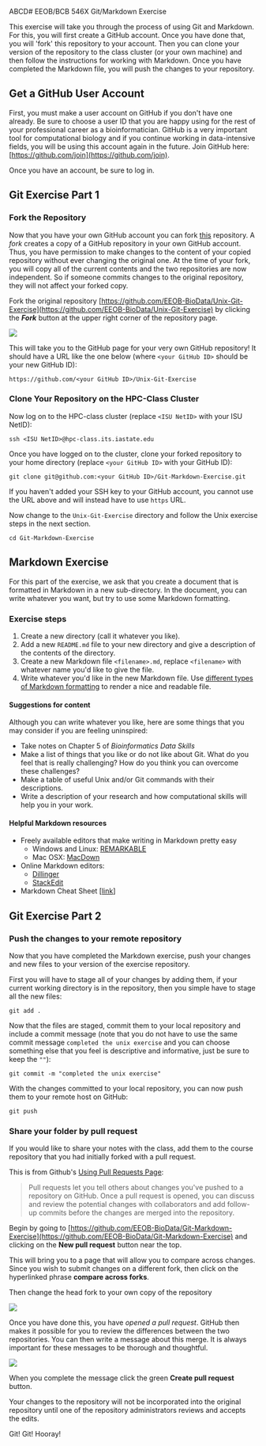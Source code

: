 ABCD# EEOB/BCB 546X Git/Markdown Exercise

This exercise will take you through the process of using Git and Markdown. For this, you will first create a GitHub account. Once you have done that, you will 'fork' this repository to your account. Then you can clone your version of the repository to the class cluster (or your own machine) and then follow the instructions for working with Markdown. Once you have completed the Markdown file, you will push the changes to your repository.

## Get a GitHub User Account

First, you must make a user account on GitHub if you don't have one already. Be sure to choose a user ID that you are happy using for the rest of your professional career as a bioinformatician. GitHub is a very important tool for computational biology and if you continue working in data-intensive fields, you will be using this account again in the future. Join GitHub here:
[https://github.com/join](https://github.com/join).

Once you have an account, be sure to log in.

## Git Exercise Part 1

### Fork the Repository

Now that you have your own GitHub account you can fork [this](https://github.com/EEOB-BioData/Unix-Git-Exercise) repository.
A _fork_ creates a copy of a GitHub repository in your own GitHub account. Thus, you have permission to make changes to the content of your copied repository without ever changing the original one. At the time of your fork, you will copy all of the current contents and the two repositories are now independent. So if someone commits changes to the original repository, they will not affect your forked copy.

Fork the original repository [https://github.com/EEOB-BioData/Unix-Git-Exercise](https://github.com/EEOB-BioData/Unix-Git-Exercise) by clicking the **_Fork_** button at the upper right corner of the repository page.

<img src="https://help.github.com/assets/images/help/repository/fork_button.jpg">

This will take you to the GitHub page for your very own GitHub repository! It should have a URL like the one below (where `<your GitHub ID>` should be your new GitHub ID):

```
https://github.com/<your GitHub ID>/Unix-Git-Exercise
```

### Clone Your Repository on the HPC-Class Cluster

Now log on to the HPC-class cluster (replace `<ISU NetID>` with your ISU NetID):

```
ssh <ISU NetID>@hpc-class.its.iastate.edu
```

Once you have logged on to the cluster, clone your forked repository to your home directory (replace `<your GitHub ID>` with your GitHub ID):

```
git clone git@github.com:<your GitHub ID>/Git-Markdown-Exercise.git
```

If you haven't added your SSH key to your GitHub account, you cannot use the URL above and will instead have to use `https` URL.

Now change to the `Unix-Git-Exercise` directory and follow the Unix exercise steps in the next section.

```
cd Git-Markdown-Exercise
```

## Markdown Exercise

For this part of the exercise, we ask that you create a document that is formatted in Markdown in a new sub-directory. In the document, you can write whatever you want, but try to use some Markdown formatting. 

### Exercise steps

1. Create a new directory (call it whatever you like).
2. Add a new `README.md` file to your new directory and give a description of the contents of the directory.
3. Create a new Markdown file `<filename>.md`, replace `<filename>` with whatever name you'd like to give the file.
4. Write whatever you'd like in the new Markdown file. Use [different types of Markdown formatting](https://github.com/adam-p/markdown-here/wiki/Markdown-Cheatsheet) to render a nice and readable file. 

#### Suggestions for content

Although you can write whatever you like, here are some things that you may consider if you are feeling uninspired:

* Take notes on Chapter 5 of *Bioinformatics Data Skills*
* Make a list of things that you like or do not like about Git. What do you feel that is really challenging? How do you think you can overcome these challenges?
* Make a table of useful Unix and/or Git commands with their descriptions.
* Write a description of your research and how computational skills will help you in your work.

#### Helpful Markdown resources

* Freely available editors that make writing in Markdown pretty easy
    * Windows and Linux: [REMARKABLE](https://remarkableapp.github.io/)
    * Mac OSX: [MacDown](http://macdown.uranusjr.com/)
* Online Markdown editors:
    * [Dillinger](http://dillinger.io/)
    * [StackEdit](https://stackedit.io/)
* Markdown Cheat Sheet [[link](https://github.com/adam-p/markdown-here/wiki/Markdown-Cheatsheet)]

## Git Exercise Part 2

### Push the changes to your remote repository

Now that you have completed the Markdown exercise, push your changes and new files to your version of the exercise repository.

First you will have to stage all of your changes by adding them, if your current working directory is in the repository, then you simple have to stage all the new files:

```
git add .
```

Now that the files are staged, commit them to your local repository and include a commit message (note that you do not have to use the same commit message `completed the unix exercise` and you can choose something else that you feel is descriptive and informative, just be sure to keep the `""`):

```
git commit -m "completed the unix exercise"
```

With the changes committed to your local repository, you can now push them to your remote host on GitHub:

```
git push
```

### Share your folder by pull request

If you would like to share your notes with the class, add them to the course repository that you had initially forked with a pull request. 

This is from Github's [Using Pull Requests Page](https://help.github.com/articles/about-pull-requests/):

>Pull requests let you tell others about changes you've pushed to a repository on GitHub. Once a pull request is opened, you can discuss and review the potential changes with collaborators and add follow-up commits before the changes are merged into the repository.

Begin by going to [https://github.com/EEOB-BioData/Git-Markdown-Exercise](https://github.com/EEOB-BioData/Git-Markdown-Exercise) and clicking on the **New pull request** button near the top.

This will bring you to a page that will allow you to compare across changes. Since you wish to submit changes on a different fork, then click on the hyperlinked phrase **compare across forks**.

Then change the head fork to your own copy of the repository

![](images/screen-shot-pull-req.png)

Once you have done this, you have *opened a pull request*. GitHub then makes it possible for you to review the differences between the two repositories. You can then write a message about this merge. It is always important for these messages to be thorough and thoughtful.

![](images/screen-shot-pull-req2.png)

When you complete the message click the green **Create pull request** button.

Your changes to the repository will not be incorporated into the original repository until one of the repository administrators reviews and accepts the edits.




Git! Git! Hooray!
